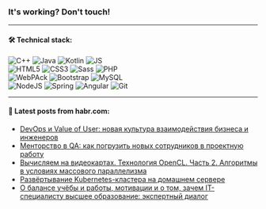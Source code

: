 ### It's working? Don't touch!

---

#### 🛠️ Technical stack:

![C++](https://img.shields.io/badge/C++-informational?logo=c%2B%2B&style=flat&logoColor=white&color=9C033A)
![Java](https://img.shields.io/badge/Java-informational?logo=java&style=flat&logoColor=white&color=007396)
![Kotlin](https://img.shields.io/badge/Kotlin-informational?logo=Kotlin&style=flat&logoColor=white&color=0095D5)
![JS](https://img.shields.io/badge/JS-informational?logo=javaScript&style=flat&logoColor=black&color=F7Df1E) <br>
![HTML5](https://img.shields.io/badge/HTML5-informational?logo=html5&style=flat&logoColor=white&color=E34F26)
![CSS3](https://img.shields.io/badge/CSS3-informational?logo=css3&style=flat&logoColor=white&color=157286)
![Sass](https://img.shields.io/badge/Saas-informational?logo=sass&style=flat&logoColor=white&color=hotpink)
![PHP](https://img.shields.io/badge/PHP-informational?logo=php&style=flat&logoColor=white&color=777BB4) <br>
![WebPAck](https://img.shields.io/badge/WebPack-informational?logo=webPack&style=flat&logoColor=white&color=FF6F00)
![Bootstrap](https://img.shields.io/badge/Bootstrap-informational?logo=Bootstrap&style=flat&logoColor=white&color=7952B3)
![MySQL](https://img.shields.io/badge/MySQL-informational?logo=MySQL&style=flat&logoColor=white&color=00f) <br>
![NodeJS](https://img.shields.io/badge/NodeJS-informational?logo=node.js&style=flat&logoColor=white&color=43853D)
![Spring](https://img.shields.io/badge/Spring-informational?logo=Spring&style=flat&logoColor=white&color=0A9EDC)
![Angular](https://img.shields.io/badge/Vue-informational?logo=vue.js&style=flat&logoColor=white&color=red)
![Git](https://img.shields.io/badge/Git-informational?logo=git&style=flat&logoColor=white&color=darkorange)

___

#### 💬 Latest posts from habr.com:

<!-- BLOG-POST-LIST:START -->
- [DevOps и Value of User: новая культура взаимодействия бизнеса и инженеров](https://habr.com/ru/post/664156/?utm_source=habrahabr&utm_medium=rss&utm_campaign=664156)
- [Менторство в QA: как погрузить новых сотрудников в проектную работу](https://habr.com/ru/post/663618/?utm_source=habrahabr&utm_medium=rss&utm_campaign=663618)
- [Вычисляем на видеокартах. Технология OpenCL. Часть 2. Алгоритмы в условиях массового параллелизма](https://habr.com/ru/post/661543/?utm_source=habrahabr&utm_medium=rss&utm_campaign=661543)
- [Развёртывание Kubernetes-кластера на домашнем сервере](https://habr.com/ru/post/664458/?utm_source=habrahabr&utm_medium=rss&utm_campaign=664458)
- [О балансе учёбы и работы, мотивации и о том, зачем IT-специалисту высшее образование: экспертный диалог](https://habr.com/ru/post/663428/?utm_source=habrahabr&utm_medium=rss&utm_campaign=663428)
<!-- BLOG-POST-LIST:END -->
